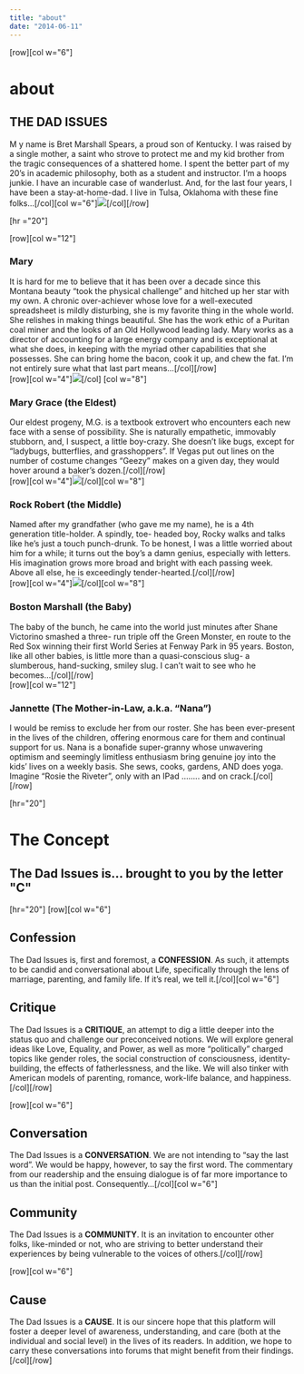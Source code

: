 ```yaml
---
title: "about"
date: "2014-06-11"
---
```


\[row\]\[col w="6"\]

# about

## THE DAD ISSUES

M y name is Bret Marshall Spears, a proud son of Kentucky. I was raised by a single mother, a saint who strove to protect me and my kid brother from the tragic consequences of a shattered home. I spent the better part of my 20’s in academic philosophy, both as a student and instructor. I’m a hoops junkie. I have an incurable case of wanderlust. And, for the last four years, I have been a stay-at-home-dad. I live in Tulsa, Oklahoma with these fine folks…\[/col\]\[col w="6"\]![](images/Christmas-2012-132.jpg)\[/col\]\[/row\]

\[hr ="20"\]

\[row\]\[col w="12"\]

### Mary

It is hard for me to believe that it has been over a decade since this Montana beauty “took the physical challenge” and hitched up her star with my own. A chronic over-achiever whose love for a well-executed spreadsheet is mildly disturbing, she is my favorite thing in the whole world. She relishes in making things beautiful. She has the work ethic of a Puritan coal miner and the looks of an Old Hollywood leading lady. Mary works as a director of accounting for a large energy company and is exceptional at what she does, in keeping with the myriad other capabilities that she possesses. She can bring home the bacon, cook it up, and chew the fat. I’m not entirely sure what that last part means…\[/col\]\[/row\]  
\[row\]\[col w="4"\]![](images/Mary-Grace-edited.jpg)\[/col\] \[col w="8"\]

### Mary Grace (the Eldest)

Our eldest progeny, M.G. is a textbook extrovert who encounters each new face with a sense of possibility. She is naturally empathetic, immovably stubborn, and, I suspect, a little boy-crazy. She doesn’t like bugs, except for “ladybugs, butterflies, and grasshoppers”. If Vegas put out lines on the number of costume changes “Geezy” makes on a given day, they would hover around a baker’s dozen.\[/col\]\[/row\]  
\[row\]\[col w="4"\]![](images/Rocky-Spears.jpg)\[/col\]\[col w="8"\]

### Rock Robert (the Middle)

Named after my grandfather (who gave me my name), he is a 4th generation title-holder. A spindly, toe- headed boy, Rocky walks and talks like he’s just a touch punch-drunk. To be honest, I was a little worried about him for a while; it turns out the boy’s a damn genius, especially with letters. His imagination grows more broad and bright with each passing week. Above all else, he is exceedingly tender-hearted.\[/col\]\[/row\]  
\[row\]\[col w="4"\]![](images/Boston-Spears-e1403552914302.jpg)\[/col\]\[col w="8"\]

### Boston Marshall (the Baby)

The baby of the bunch, he came into the world just minutes after Shane Victorino smashed a three- run triple off the Green Monster, en route to the Red Sox winning their first World Series at Fenway Park in 95 years. Boston, like all other babies, is little more than a quasi-conscious slug- a slumberous, hand-sucking, smiley slug. I can’t wait to see who he becomes…\[/col\]\[/row\]  
\[row\]\[col w="12"\]

### Jannette (The Mother-in-Law, a.k.a. “Nana”)

I would be remiss to exclude her from our roster. She has been ever-present in the lives of the children, offering enormous care for them and continual support for us. Nana is a bonafide super-granny whose unwavering optimism and seemingly limitless enthusiasm bring genuine joy into the kids’ lives on a weekly basis. She sews, cooks, gardens, AND does yoga. Imagine “Rosie the Riveter”, only with an IPad …….. and on crack.\[/col\]\[/row\]

\[hr="20"\]

# The Concept

## **The Dad Issues is…** brought to you by the letter "C"

\[hr="20"\] \[row\]\[col w="6"\]

## Confession

The Dad Issues is, first and foremost, a **CONFESSION**. As such, it attempts to be candid and conversational about Life, specifically through the lens of marriage, parenting, and family life. If it’s real, we tell it.\[/col\]\[col w="6"\]

## Critique

The Dad Issues is a **CRITIQUE**, an attempt to dig a little deeper into the status quo and challenge our preconceived notions. We will explore general ideas like Love, Equality, and Power, as well as more “politically” charged topics like gender roles, the social construction of consciousness, identity-building, the effects of fatherlessness, and the like. We will also tinker with American models of parenting, romance, work-life balance, and happiness.\[/col\]\[/row\]

\[row\]\[col w="6"\]

## Conversation

The Dad Issues is a **CONVERSATION**. We are not intending to “say the last word”. We would be happy, however, to say the first word. The commentary from our readership and the ensuing dialogue is of far more importance to us than the initial post. Consequently…\[/col\]\[col w="6"\]

## Community

The Dad Issues is a **COMMUNITY**. It is an invitation to encounter other folks, like-minded or not, who are striving to better understand their experiences by being vulnerable to the voices of others.\[/col\]\[/row\]

\[row\]\[col w="6"\]

## Cause

The Dad Issues is a **CAUSE**. It is our sincere hope that this platform will foster a deeper level of awareness, understanding, and care (both at the individual and social level) in the lives of its readers. In addition, we hope to carry these conversations into forums that might benefit from their findings.\[/col\]\[/row\]
